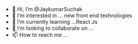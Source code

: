 - 👋 Hi, I’m @JaykumarSuchak
- 👀 I’m interested in ... new front end texhnologies
- 🌱 I’m currently learning ...React Js
- 💞️ I’m looking to collaborate on ...
- 📫 How to reach me ...

<!---
JaykumarSuchak/JaykumarSuchak is a ✨ special ✨ repository because its `README.md` (this file) appears on your GitHub profile.
You can click the Preview link to take a look at your changes.
--->
